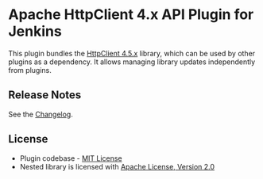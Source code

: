 Apache HttpClient 4.x API Plugin for Jenkins
===

This plugin bundles the [HttpClient 4.5.x](https://hc.apache.org/httpcomponents-client-4.5.x/index.html) library,
which can be used by other plugins as a dependency.
It allows managing library updates independently from plugins.

## Release Notes

See the [Changelog](CHANGELOG.md).

## License

* Plugin codebase - [MIT License](http://opensource.org/licenses/MIT) 
* Nested library is licensed with [Apache License, Version 2.0](http://www.apache.org/licenses/)

